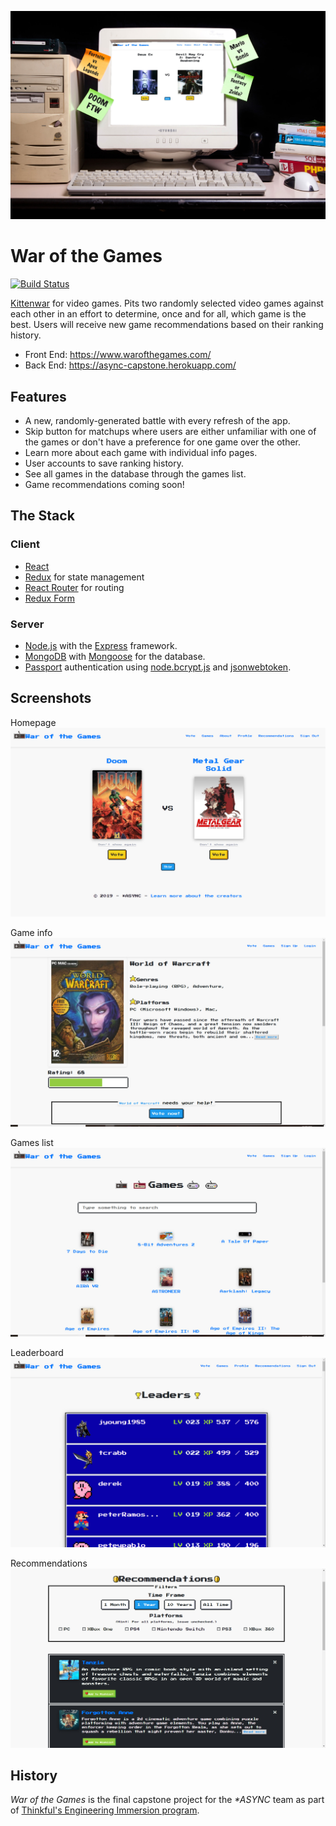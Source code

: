![War of the Games on an old PC monitor](./wotg-mock.jpg)

# War of the Games

[![Build Status](https://travis-ci.org/thinkful-ei27/war-of-the-games.svg?branch=dev)](https://travis-ci.org/thinkful-ei27/war-of-the-games)

[Kittenwar](http://www.kittenwar.com/) for video games. Pits two randomly selected video games against each other in an effort to determine, once and for all, which game is the best. Users will receive new game recommendations based on their ranking history.

- Front End: https://www.warofthegames.com/
- Back End: https://async-capstone.herokuapp.com/

## Features

- A new, randomly-generated battle with every refresh of the app.
- Skip button for matchups where users are either unfamiliar with one of the games or don't have a preference for one game over the other.
- Learn more about each game with individual info pages.
- User accounts to save ranking history.
- See all games in the database through the games list.
- Game recommendations coming soon!

## The Stack

### Client

- [React](https://reactjs.org/)
- [Redux](https://redux.js.org/) for state management
- [React Router](https://reacttraining.com/react-router/) for routing
- [Redux Form](https://redux-form.com/)

### Server

- [Node.js](https://nodejs.org/en/) with the [Express](https://expressjs.com/) framework.
- [MongoDB](https://www.mongodb.com/) with [Mongoose](https://mongoosejs.com/) for the database.
- [Passport](http://www.passportjs.org/) authentication using [node.bcrypt.js](https://github.com/kelektiv/node.bcrypt.js/) and [jsonwebtoken](https://github.com/auth0/node-jsonwebtoken).

## Screenshots

Homepage
![A screenshot of the War of the Games homepage](./presentation/wotg-home.jpg)

Game info
![A screenshot of the game info page](./presentation/wotg-game-info.jpg)

Games list
![A screenshot of the games list page](./presentation/wotg-games.jpg)

Leaderboard
![A screenshot of the leaderboard page](./presentation/wotg-leaderboard.jpg)

Recommendations
![A screenshot of the recommendations page](./presentation/wotg-recommendations.jpg)

## History

_War of the Games_ is the final capstone project for the _\*ASYNC_ team as part of [Thinkful's Engineering Immersion program](https://www.thinkful.com/bootcamp/web-development/full-time/).
